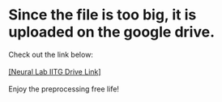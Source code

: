 <h1> Since the file is too big, it is uploaded on the google drive. </h1>
<p>Check out the link below:</br></br>
<a href = "https://drive.google.com/open?id=1uO3jsrNtvZWymz_VrO5elIP_BT4f9Jqs"> [Neural Lab IITG Drive Link]</a></br>
</br>Enjoy the preprocessing free life!  
</p>
